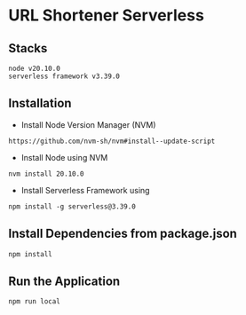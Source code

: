 # URL Shortener Serverless

## Stacks
```
node v20.10.0
serverless framework v3.39.0
```

## Installation
- Install Node Version Manager (NVM)
```
https://github.com/nvm-sh/nvm#install--update-script
```
- Install Node using NVM
```
nvm install 20.10.0
```
- Install Serverless Framework using
```
npm install -g serverless@3.39.0
```

## Install Dependencies from package.json
```
npm install
```


## Run the Application
```
npm run local
```
